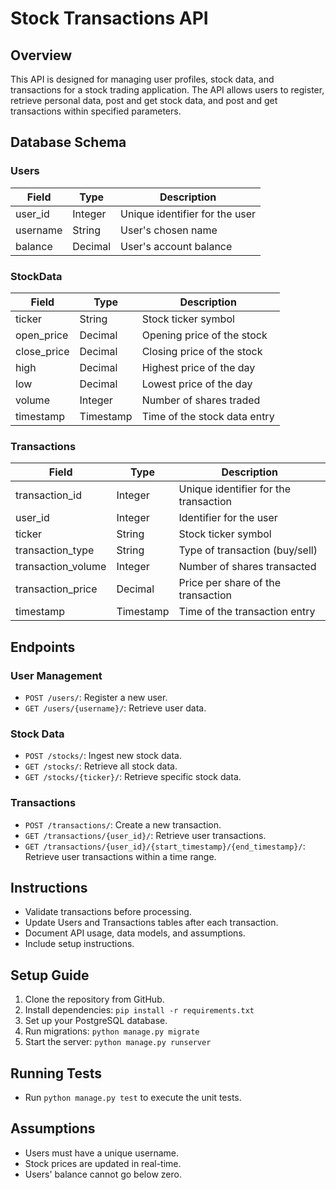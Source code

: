 # Stock Transactions API

## Overview

This API is designed for managing user profiles, stock data, and transactions for a stock trading application. The API allows users to register, retrieve personal data, post and get stock data, and post and get transactions within specified parameters.

## Database Schema

### Users

| Field     | Type        | Description           |
|-----------|-------------|-----------------------|
| user_id   | Integer     | Unique identifier for the user |
| username  | String      | User's chosen name    |
| balance   | Decimal     | User's account balance |

### StockData

| Field     | Type        | Description           |
|-----------|-------------|-----------------------|
| ticker    | String      | Stock ticker symbol   |
| open_price| Decimal     | Opening price of the stock |
| close_price| Decimal    | Closing price of the stock |
| high      | Decimal     | Highest price of the day |
| low       | Decimal     | Lowest price of the day |
| volume    | Integer     | Number of shares traded |
| timestamp | Timestamp   | Time of the stock data entry |

### Transactions

| Field            | Type      | Description               |
|------------------|-----------|---------------------------|
| transaction_id   | Integer   | Unique identifier for the transaction |
| user_id          | Integer   | Identifier for the user   |
| ticker           | String    | Stock ticker symbol       |
| transaction_type | String    | Type of transaction (buy/sell) |
| transaction_volume | Integer | Number of shares transacted |
| transaction_price | Decimal | Price per share of the transaction |
| timestamp        | Timestamp | Time of the transaction entry |

## Endpoints

### User Management

- `POST /users/`: Register a new user.
- `GET /users/{username}/`: Retrieve user data.

### Stock Data

- `POST /stocks/`: Ingest new stock data.
- `GET /stocks/`: Retrieve all stock data.
- `GET /stocks/{ticker}/`: Retrieve specific stock data.

### Transactions

- `POST /transactions/`: Create a new transaction.
- `GET /transactions/{user_id}/`: Retrieve user transactions.
- `GET /transactions/{user_id}/{start_timestamp}/{end_timestamp}/`: Retrieve user transactions within a time range.

## Instructions

- Validate transactions before processing.
- Update Users and Transactions tables after each transaction.
- Document API usage, data models, and assumptions.
- Include setup instructions.

## Setup Guide

1. Clone the repository from GitHub.
2. Install dependencies: `pip install -r requirements.txt`
3. Set up your PostgreSQL database.
4. Run migrations: `python manage.py migrate`
5. Start the server: `python manage.py runserver`

## Running Tests

- Run `python manage.py test` to execute the unit tests.

## Assumptions

- Users must have a unique username.
- Stock prices are updated in real-time.
- Users' balance cannot go below zero.
